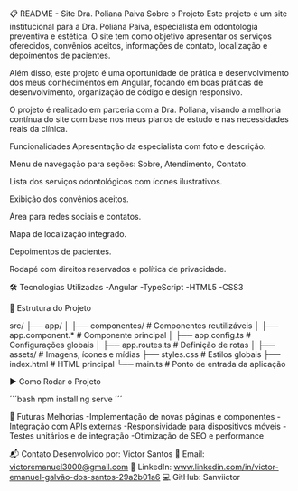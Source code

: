 📋 README - Site Dra. Poliana Paiva
Sobre o Projeto
Este projeto é um site institucional para a Dra. Poliana Paiva, especialista em odontologia preventiva e estética. O site tem como objetivo apresentar os serviços oferecidos, convênios aceitos, informações de contato, localização e depoimentos de pacientes.

Além disso, este projeto é uma oportunidade de prática e desenvolvimento dos meus conhecimentos em Angular, focando em boas práticas de desenvolvimento, organização de código e design responsivo.

O projeto é realizado em parceria com a Dra. Poliana, visando a melhoria contínua do site com base nos meus planos de estudo e nas necessidades reais da clínica.

Funcionalidades
Apresentação da especialista com foto e descrição.

Menu de navegação para seções: Sobre, Atendimento, Contato.

Lista dos serviços odontológicos com ícones ilustrativos.

Exibição dos convênios aceitos.

Área para redes sociais e contatos.

Mapa de localização integrado.

Depoimentos de pacientes.

Rodapé com direitos reservados e política de privacidade.

🛠 Tecnologias Utilizadas
-Angular
-TypeScript
-HTML5
-CSS3

📂 Estrutura do Projeto

src/
 ├── app/
 │    ├── componentes/       # Componentes reutilizáveis
 │    ├── app.component.*    # Componente principal
 │    ├── app.config.ts      # Configurações globais
 │    ├── app.routes.ts      # Definição de rotas
 │
 ├── assets/                 # Imagens, ícones e mídias
 ├── styles.css              # Estilos globais
 ├── index.html              # HTML principal
 └── main.ts                 # Ponto de entrada da aplicação

▶️ Como Rodar o Projeto

´´´bash
  npm install
  ng serve
´´´

📌 Futuras Melhorias
-Implementação de novas páginas e componentes
-Integração com APIs externas
-Responsividade para dispositivos móveis
-Testes unitários e de integração
-Otimização de SEO e performance

📬 Contato
Desenvolvido por: Victor Santos
📧 Email: victoremanuel3000@gmail.com
🔗 LinkedIn: www.linkedin.com/in/victor-emanuel-galvão-dos-santos-29a2b01a6
💻 GitHub: Sanviictor

